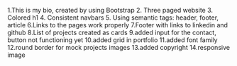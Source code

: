 1.This is my bio, created by using Bootstrap
2. Three paged website
3. Colored h1
4. Consistent navbars
5. Using semantic tags: header, footer, article
6.Links to the pages work properly
7.Footer with links to linkedin and github
8.List of projects created as cards
9.added input for the contact, button not functioning yet
10.added grid in portfolio
11.added font family
12.round border for mock projects images
13.added copyright 
14.responsive image

